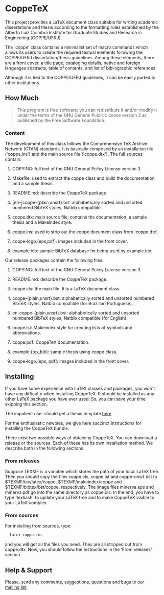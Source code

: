 # CoppeTeX

This project provides a LaTeX document class suitable for writing academic
dissertations and thesis according to the formatting rules established by the
Alberto Luiz Coimbra Institute for Graduate Studies and Research in Engineering
(COPPE/UFRJ).

The 'coppe' class contains a minimalist set of macro commands which allows its
users to create the required textual elements following the COPPE/UFRJ
dissertation/thesis guidelines. Among these elements, there are a front cover,
a title page, cataloging details, native and foreign languages abstracts, table
of contents, and list of bibliographic references.

Although it is tied to the COPPE/UFRJ guidelines, it can be easily ported to other institutions.


## How Much

> This program is free software; you can redistribute it and/or modify
> it under the terms of the GNU General Public License version 3 as
> published by the Free Software Foundation.


### Content

The development of this class follows the Comprehensive TeX Archive
Network (CTAN) standards. It is basically composed by an installation file ('coppe.ins') and the main source file ('coppe.dtx'). The full sources contain:

  1. COPYING: full text of the GNU General Policy License version 3.

  2. Makefile: used to extract the coppe class and build the
     documentation and a sample thesis.

  3. README.md: describe the CoppeTeX package.

  4. [en-]coppe-{plain,unsrt}.bst: alphabetically sorted and unsorted numbered
     BibTeX styles, Natbib compatible.

  5. coppe.dtx: main source file; contains the documentation, a sample
     thesis and a Makeindex style.

  7. coppe.ins: used to strip out the coppe document class from `coppe.dtx'.

  8. coppe-logo.[eps,pdf]: images included in the front cover.

  9. example.bib: sample BibTeX database for being used by example.tex.

Our release packages contain the following files:

  1. COPYING: full text of the GNU General Policy License version 3.

  2. README.md: describe the CoppeTeX package.

  3. coppe.cls: the main file. It is a LaTeX document class.

  4. coppe-{plain,unsrt}.bst: alphabetically sorted and unsorted numbered
     BibTeX styles, Natbib compatible (for Brazilian Portuguese).

  5. en-coppe-{plain,unsrt}.bst: alphabetically sorted and unsorted numbered
     BibTeX styles, Natbib compatible (for English).

  6. coppe.ist: Makeindex style for creating lists of symbols
     and abbreviations.

  7. coppe.pdf: CoppeTeX documentation.

  8. example.{tex,bib}: sample thesis using coppe class.

  9. coppe-logo.[eps, pdf]: images included in the front cover.


## Installing

If you have some experience with LaTeX classes and packages, you won't have any
difficulty when installing CoppeTeX. It should be installed as any other LaTeX
package you have ever used. So, you can save your time skipping this section.

The impatient user should get a thesis template [here](#).

For the enthusiastic newbies, we give here succinct instructions for installing
the CoppeTeX bundle.

There exist two possible ways of obtaining CoppeTeX. You can download a release
or the sources. Each of these has its own installation method. We describe both
in the following sections.

### From releases

Suppose TEXMF is a variable which stores the path of your local LaTeX tree.
Then you should copy the files coppe.cls, coppe.ist and coppe-unsrt.bst to
$TEXMF/tex/latex/coppe, $TEXMF/makeindex/coppe and $TEXMF/bibtex/bst/coppe,
respectively. The image files minerva.eps and minerva.pdf go into the same
directory as coppe.cls. In the end, you have to type 'texhash' to update your
LaTeX tree and to make CoppeTeX visible to your LaTeX compiler.

### From sources

For installing from sources, type:

```bash
  latex coppe.ins
```

and you will get all the files you need. They are all stripped out from
coppe.dtx. Now, you should follow the instructions in the 'From releases'
section.


## Help & Support

Please, send any comments, suggestions, questions and bugs to our [mailing list](http://coppetex.sourceforge.net/mailing-list.html).

